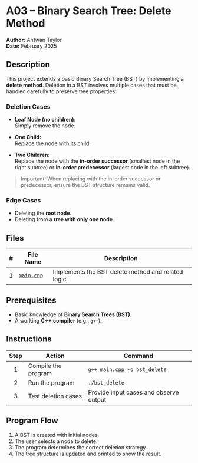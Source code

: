 # A03 – Binary Search Tree: Delete Method

**Author:** Antwan Taylor  
**Date:** February 2025  

## Description  
This project extends a basic Binary Search Tree (BST) by implementing a **delete method**. Deletion in a BST involves multiple cases that must be handled carefully to preserve tree properties:

### Deletion Cases
- **Leaf Node (no children):**  
  Simply remove the node.
  
- **One Child:**  
  Replace the node with its child.
  
- **Two Children:**  
  Replace the node with the **in-order successor** (smallest node in the right subtree) or **in-order predecessor** (largest node in the left subtree).

> Important: When replacing with the in-order successor or predecessor, ensure the BST structure remains valid.

### Edge Cases
- Deleting the **root node**.
- Deleting from a **tree with only one node**.

## Files

| # | File Name     | Description                                           |
|:-:|---------------|-------------------------------------------------------|
| 1 | [`main.cpp`](./main.cpp) | Implements the BST delete method and related logic.  |

## Prerequisites
- Basic knowledge of **Binary Search Trees (BST)**.
- A working **C++ compiler** (e.g., `g++`).

## Instructions

| Step | Action                  | Command                                |
|:----:|-------------------------|----------------------------------------|
| 1    | Compile the program     | `g++ main.cpp -o bst_delete`           |
| 2    | Run the program         | `./bst_delete`                         |
| 3    | Test deletion cases     | Provide input cases and observe output |

## Program Flow

1. A BST is created with initial nodes.
2. The user selects a node to delete.
3. The program determines the correct deletion strategy.
4. The tree structure is updated and printed to show the result.
